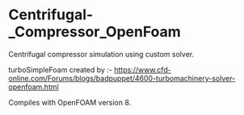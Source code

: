 # Centrifugal-_Compressor_OpenFoam
Centrifugal compressor simulation using custom solver. 

turboSimpleFoam created by :- https://www.cfd-online.com/Forums/blogs/badpuppet/4600-turbomachinery-solver-openfoam.html

Compiles with OpenFOAM version 8. 
